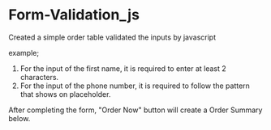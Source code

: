 # Form-Validation_js

Created a simple order table
validated the inputs by javascript

example;
1) For the input of the first name, it is required to enter at least 2 characters.
2) For the input of the phone number, it is required to follow the pattern that shows on placeholder.

After completing the form, "Order Now" button will create a Order Summary below.
